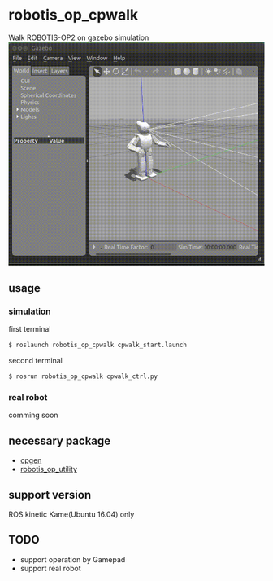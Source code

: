 # robotis_op_cpwalk
Walk ROBOTIS-OP2 on gazebo simulation
![walking](https://github.com/NaoyaSaito/robotis_op_cpwalk/blob/media/simple_walk.gif)
## usage
### simulation
first terminal
```sh
$ roslaunch robotis_op_cpwalk cpwalk_start.launch
```
second terminal
```sh
$ rosrun robotis_op_cpwalk cpwalk_ctrl.py
```

### real robot
comming soon

## necessary package
- [cpgen](https://github.com/NaoyaSaito/cpgen)
- [robotis_op_utility](https://github.com/NaoyaSaito/robotis_op_utility)

## support version
ROS kinetic Kame(Ubuntu 16.04) only

## TODO
- support operation by Gamepad
- support real robot